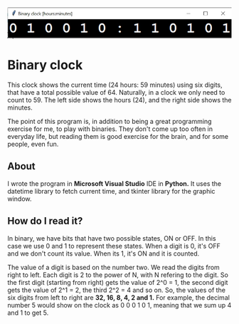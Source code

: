 ![Header image](screenshot.jpg)

# Binary clock

This clock shows the current time (24 hours: 59 minutes) using six digits,
that have a total possible value of 64. Naturally, in a clock we only need
to count to 59. The left side shows the hours (24), and the right side shows
the minutes.

The point of this program is, in addition to being a great programming exercise
for me, to play with binaries. They don't come up too often in everyday life,
but reading them is good exercise for the brain, and for some people, even fun.

## About

I wrote the program in **Microsoft Visual Studio** IDE in **Python.** 
It uses the datetime library to fetch current time, and tkinter library for
the graphic window.

## How do I read it?

In binary, we have bits that have two possible states, 
ON or OFF. In this case we use 0 and 1 to represent these states. 
When a digit is 0, it's OFF and we don't count its value. 
When its 1, it's ON and it is counted.

The value of a digit is based on the number two. We read the digits from right
to left. Each digit is 2 to the power of N, with N refering to the digit.
So the first digit (starting from right) gets the value of 2^0 = 1,
the second digit gets the value of 2^1 = 2, the third 2^2 = 4 and so on.
So, the values of the six digits from left to right are **32, 16, 8, 4, 2 and 1.**
For example, the decimal number 5 would show on the clock as 
0 0 0 1 0 1, meaning that we sum up 4 and 1 to get 5.





